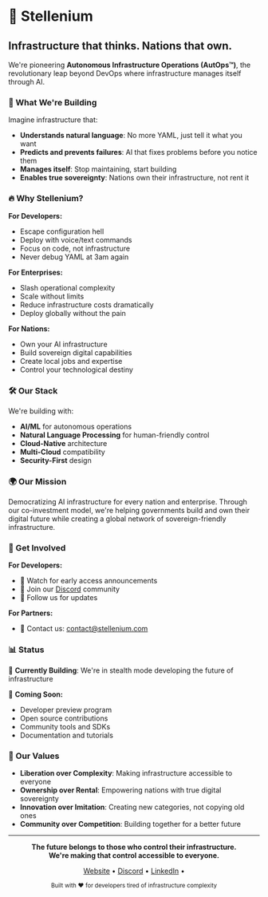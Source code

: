 # 🚀 Stellenium

## Infrastructure that thinks. Nations that own.

We're pioneering **Autonomous Infrastructure Operations (AutOps™)**, the revolutionary leap beyond DevOps where infrastructure manages itself through AI.

### 🧠 What We're Building

Imagine infrastructure that:
- **Understands natural language**: No more YAML, just tell it what you want
- **Predicts and prevents failures**: AI that fixes problems before you notice them  
- **Manages itself**: Stop maintaining, start building
- **Enables true sovereignty**: Nations own their infrastructure, not rent it

### 🔥 Why Stellenium?

**For Developers:**
- Escape configuration hell
- Deploy with voice/text commands
- Focus on code, not infrastructure
- Never debug YAML at 3am again

**For Enterprises:**
- Slash operational complexity
- Scale without limits
- Reduce infrastructure costs dramatically
- Deploy globally without the pain

**For Nations:**
- Own your AI infrastructure
- Build sovereign digital capabilities
- Create local jobs and expertise
- Control your technological destiny

### 🛠️ Our Stack

We're building with:
- **AI/ML** for autonomous operations
- **Natural Language Processing** for human-friendly control
- **Cloud-Native** architecture
- **Multi-Cloud** compatibility
- **Security-First** design

### 🌍 Our Mission

Democratizing AI infrastructure for every nation and enterprise. Through our co-investment model, we're helping governments build and own their digital future while creating a global network of sovereign-friendly infrastructure.

### 🤝 Get Involved

**For Developers:**
- 👀 Watch for early access announcements
- 💬 Join our [Discord](https://discord.gg/aaNqqU2YAP) community
- 🔔 Follow us for updates

**For Partners:**
- 📧 Contact us: [contact@stellenium.com](mailto:contact@stellenium.com)

### 📊 Status

🔨 **Currently Building**: We're in stealth mode developing the future of infrastructure

🚀 **Coming Soon:**
- Developer preview program
- Open source contributions
- Community tools and SDKs
- Documentation and tutorials

### 🎯 Our Values

- **Liberation over Complexity**: Making infrastructure accessible to everyone
- **Ownership over Rental**: Empowering nations with true digital sovereignty  
- **Innovation over Imitation**: Creating new categories, not copying old ones
- **Community over Competition**: Building together for a better future

---

<p align="center">
  <b>The future belongs to those who control their infrastructure.</b><br>
  <b>We're making that control accessible to everyone.</b>
</p>

<p align="center">
  <a href="https://stellenium.com">Website</a> •
  <a href="https://discord.gg/aaNqqU2YAP">Discord</a> •
  <a href="https://linkedin.com/company/stellenium">LinkedIn</a> •
</p>

<p align="center">
  <sub>Built with ❤️ for developers tired of infrastructure complexity</sub>
</p>
